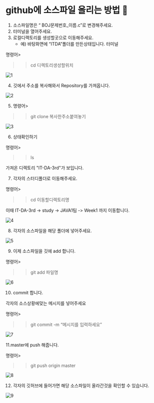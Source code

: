 # github에 소스파일 올리는 방법 🙂

1. 소스파일명은 “ BOJ문제번호_이름.c”로 변경해주세요. 
2. 터미널을 열어주세요.
3. 로컬디랙토리를 생성할곳으로 이동해주세요.
    - 예) 바탕화면에 “ITDA”폴더를 만든상태입니다. 터미널 

명령어>

>> cd 디렉토리생성할위치

![1](https://github.com/Rurril/IT-DA-3rd/blob/master/files/images/tutorial1.png?raw=true)

4. 깃에서 주소를 복사해와서 Repository를 가져옵니다.

![2](https://github.com/Rurril/IT-DA-3rd/blob/master/files/images/tutorial2.png?raw=true)

5. 명령어>

>> git clone 복사한주소붙여놓기

![3](https://github.com/Rurril/IT-DA-3rd/blob/master/files/images/tutorial3.png?raw=true)

6. 상태확인하기

명령어>

>> ls

가져온 디렉토리 "IT-DA-3rd"가 보입니다.

7. 각자의 스터디폴더로 이동해주세요.

명령어>

>>cd 이동할디렉토리명

이때 IT-DA-3rd -> study -> JAVA1팀 -> Week1 까지 이동합니다.

![4](https://github.com/Rurril/IT-DA-3rd/blob/master/files/images/tutorial4.png?raw=true)

 
8. 각자의 소스파일을 해당 폴더에 넣어주세요.

![5](https://github.com/Rurril/IT-DA-3rd/blob/master/files/images/tutorial5.png?raw=true)

9. 이제 소스파일을 깃에 add 합니다. 

명령어>
>> git add 파일명

![6](https://github.com/Rurril/IT-DA-3rd/blob/master/files/images/tutorial6.png?raw=true)

10. commit 합니다.

각자의 소스상황에맞는 메시지를 넣어주세요 

명령어>

>>git commit -m “메시지를 입력하세요”
 
![7](https://github.com/Rurril/IT-DA-3rd/blob/master/files/images/tutorial7.png?raw=true)

11.master에 push 해줍니다. 

명령어>

>>git push origin master
 

![8](https://github.com/Rurril/IT-DA-3rd/blob/master/files/images/tutorial8.png?raw=true)


12. 각자의 깃허브에 들어가면 해당 소스파일이 올라간것을 확인할 수 있습니다.

![9](https://github.com/Rurril/IT-DA-3rd/blob/master/files/images/tutorial9.png?raw=true)